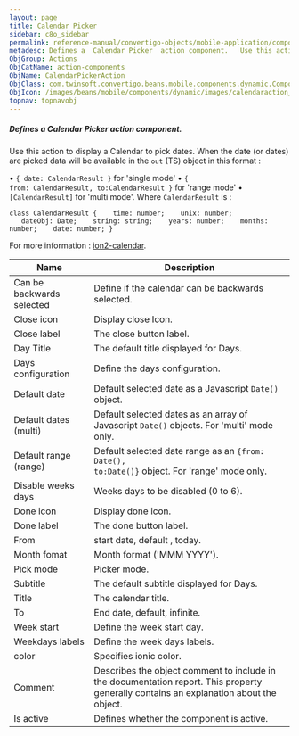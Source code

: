 ```yaml
---
layout: page
title: Calendar Picker
sidebar: c8o_sidebar
permalink: reference-manual/convertigo-objects/mobile-application/components/action-components/calendar-picker/
metadesc: Defines a  Calendar Picker  action component.   Use this action to display a Calendar to pick dates. When the date (or dates) are picked data will be 
ObjGroup: Actions
ObjCatName: action-components
ObjName: CalendarPickerAction
ObjClass: com.twinsoft.convertigo.beans.mobile.components.dynamic.ComponentManager$1
ObjIcon: /images/beans/mobile/components/dynamic/images/calendaraction_color_32x32.png
topnav: topnavobj
---
```

##### Defines a <i>Calendar Picker</i> action component. 
 Use this action to display a Calendar to pick dates. When the date (or dates) are picked data will be available in the <code>out</code> (TS) object in this format :


 • <code>{ date: CalendarResult }</code> for 'single mode'
 • <code>{ from: CalendarResult, to:CalendarResult  }</code> for 'range mode'
 • <code>[CalendarResult]</code> for 'multi mode'.
Where <code>CalendarResult</code> is :

<code>class CalendarResult {
&nbsp;&nbsp;&nbsp;time: number;
&nbsp;&nbsp;&nbsp;unix: number;
&nbsp;&nbsp;&nbsp;dateObj: Date;
&nbsp;&nbsp;&nbsp;string: string;
&nbsp;&nbsp;&nbsp;years: number;
&nbsp;&nbsp;&nbsp;months: number;
&nbsp;&nbsp;&nbsp;date: number;
}</code>

For more information : <a target='_blank' href='https://github.com/hsuanxyz/ion2-calendar'>ion2-calendar</a>.

Name | Description 
--- | ---
Can be backwards selected | Define if the calendar can be backwards selected.
Close icon | Display close Icon.
Close label | The close button label.
Day Title | The default title displayed for Days.
Days configuration | Define the days configuration.
Default date | Default selected date as a Javascript <code>Date()</code> object.
Default dates (multi) | Default selected dates as an array of Javascript <code>Date()</code> objects. For 'multi' mode only.
Default range (range) | Default selected date range as an <code>{from: Date(), to:Date()}</code> object. For 'range' mode only.
Disable weeks days | Weeks days to be disabled (0 to 6).
Done icon | Display done icon.
Done label | The done button label.
From | start date, default , today.
Month fomat | Month format ('MMM YYYY').
Pick mode | Picker mode.
Subtitle | The default  subtitle displayed for Days.
Title | The calendar title.
To | End date, default, infinite.
Week start | Define the week start day.
Weekdays labels | Define the week days labels.
color | Specifies ionic color.
Comment | Describes the object comment to include in the documentation report.  This property generally contains an explanation about the object. 
Is active | Defines whether the component is active. 

